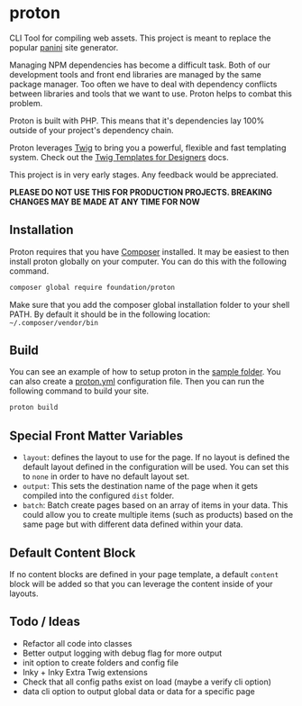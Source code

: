 # proton

CLI Tool for compiling web assets. This project is meant to replace the popular [panini](https://github.com/foundation/panini) site generator.

Managing NPM dependencies has become a difficult task. Both of our development
tools and front end libraries are managed by the same package manager. Too often
we have to deal with dependency conflicts between libraries and tools that we
want to use. Proton helps to combat this problem.

Proton is built with PHP. This means that it's dependencies lay 100% outside of
your project's dependency chain.

Proton leverages [Twig](https://twig.symfony.com) to bring you a powerful, flexible
and fast templating system. Check out the [Twig Templates for Designers](https://twig.symfony.com/doc/3.x/templates.html) docs.

This project is in very early stages. Any feedback would be appreciated.

**PLEASE DO NOT USE THIS FOR PRODUCTION PROJECTS. BREAKING CHANGES MAY BE MADE AT ANY TIME FOR NOW**

## Installation

Proton requires that you have [Composer](https://getcomposer.org) installed. It may be easiest to then install proton globally on your computer. You can do this with the following command.

```sh
composer global require foundation/proton
```

Make sure that you add the composer global installation folder to your shell PATH. By default it should be in the following location: `~/.composer/vendor/bin`

## Build

You can see an example of how to setup proton in the [sample folder](https://github.com/foundation/proton/tree/master/sample). You can also create a [proton.yml](https://github.com/foundation/proton/blob/master/proton.yml) configuration file. Then you can run the following command to build your site.

```sh
proton build
```

## Special Front Matter Variables

* `layout`: defines the layout to use for the page. If no layout is defined the default layout defined in the configuration will be used. You can set this to `none` in order to have no default layout set.
* `output`: This sets the destination name of the page when it gets compiled into the configured `dist` folder.
* `batch`: Batch create pages based on an array of items in your data. This could allow you to create multiple items (such as products) based on the same page but with different data defined within your data.


## Default Content Block

If no content blocks are defined in your page template, a default `content` block will be added so that you can leverage the content inside of your layouts.

## Todo / Ideas

* Refactor all code into classes
* Better output logging with debug flag for more output
* init option to create folders and config file
* Inky + Inky Extra Twig extensions
* Check that all config paths exist on load (maybe a verify cli option)
* data cli option to output global data or data for a specific page
